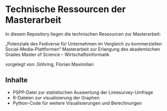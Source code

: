 # Technische Ressourcen der Masterarbeit

In diesem Repository liegen die technischen Ressourcen zur Masterarbeit:

„Potenziale des Fediverse für Unternehmen im Vergleich zu kommerziellen Social-Media-Plattformen“
Masterarbeit zur Erlangung des akademischen Grades
Master of Science – Wirtschaftsinformatik 

vorgelegt von:		Göhring, Florian Maximilian 

## Inhalte
- PSPP-Datei zur statistischen Auswertung der Limesurvey-Umfrage
- R-Dateien zur visualisierung der Graphen
- Python-Code für weitere Visualisierungen und Berechnungen
